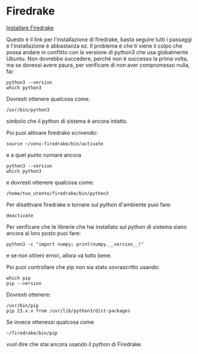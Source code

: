 # Firedrake
[Installare Firedrake](https://www.firedrakeproject.org/firedrake/install.html#firedrake-check)

Questo è il link per l'installazione di firedrake, basta seguire tutti i passaggi e l'installazione è abbastanza ez. Il problema è che ti viene il colpo che possa andare in conflitto con la versione di python3 che usa globalmente Ubuntu. Non dovrebbe succedere, perchè non è successo la prima volta, ma se dovessi avere paura, per verificare di non aver compromesso nulla, fai:
    
    python3 --version
    which python3

Dovresti ottenere qualcosa come:

    /usr/bin/python3

simbolo che il python di sistema è ancora intatto.

Poi puoi attivare firedrake scrivendo:

    source ~/venv-firedrake/bin/activate

e a quel punto runnare ancora

    python3 --version
    which python3

e dovresti ottenere qualcosa come:

    /home/tuo_utente/firedrake/bin/python3

Per disattivare firedrake e tornare sul python d'ambiente puoi fare:

    deactivate

Per verificare che le librerie che hai installato sul python di sistema siano ancora al loro posto puoi fare:

    python3 -c "import numpy; print(numpy.__version__)"

e se non ottieni errori, allora va tutto bene.

Poi puoi controllare che pip non sia stato sovrascritto usando:

    which pip
    pip --version

Dovresti ottenere:

    /usr/bin/pip
    pip 23.x.x from /usr/lib/python3/dist-packages

Se invece ottenessi qualcosa come

    ~/firedrake/bin/pip

vuol dire che stai ancora usando il python di Firedrake.


